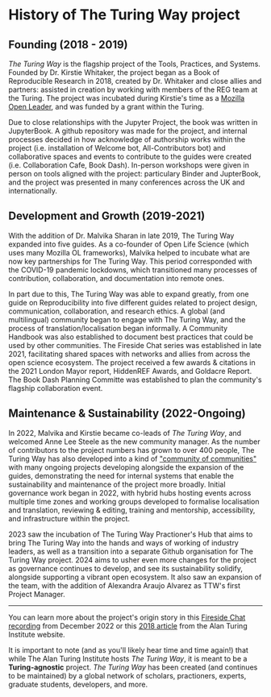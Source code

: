 # History of The Turing Way project

## Founding (2018 - 2019)

*The Turing Way* is the flagship project of the Tools, Practices, and Systems. Founded by Dr. Kirstie Whitaker, the project began as a Book of Reproducible Research in 2018, created by Dr. Whitaker and close allies and partners: assisted in creation by  working with members of the REG team at the Turing. The project was incubated during Kirstie's time as a [Mozilla Open Leader](https://mozilla.github.io/leadership-training/), and was funded by a grant within the Turing. 

Due to close relationships with the Jupyter Project, the book was written in JupyterBook. A github repository was made for the project, and internal processes decided in how acknowledge of authorship works within the project (i.e. installation of Welcome bot, All-Contributors bot) and collaborative spaces and events to contribute to the guides were created (i.e. Collaboration Cafe, Book Dash). In-person workshops were given in person on tools aligned with the project: particulary Binder and JupterBook, and the project was presented in many conferences across the UK and internationally.

## Development and Growth (2019-2021)

With the addition of Dr. Malvika Sharan in late 2019, The Turing Way expanded into five guides. As a co-founder of Open Life Science (which uses many Mozilla OL frameworks), Malvika helped to incubate what are now key partnerships for The Turing Way. This period corresponded with the COVID-19 pandemic lockdowns, which transitioned many processes of contribution, collaboration, and documentation into remote ones. 

In part due to this, The Turing Way was able to expand greatly, from one guide on Reproducibility into five different guides related to project design, communication, collaboration, and research ethics. A global (and multilingual) community began to engage with The Turing Way, and the process of translation/localisation began informally. A Community Handbook was also established to document best practices that could be used by other communities. The Fireside Chat series was established in late 2021, facilitating shared spaces with networks and allies from across the open science ecosystem. The project received a few awards & citations in the 2021 London Mayor report, HiddenREF Awards, and Goldacre Report. The Book Dash Planning Committe was established to plan the community's flagship collaboration event.

## Maintenance & Sustainability (2022-Ongoing)

In 2022, Malvika and Kirstie became co-leads of *The Turing Way*, and welcomed Anne Lee Steele as the new community manager. As the number of contributors to the project numbers has grown to over 400 people, The Turing Way has also developed into a kind of ["community of communities"](https://ben.balter.com/2019/07/18/a-community-of-communities-oscon-2019/) with many ongoing projects developing alongside the expansion of the guides, demonstrating the need for internal systems that enable the sustainability and maintenance of the project more broadly. Initial governance work began in 2022, with hybrid hubs hosting events across multiple time zones and working groups developed to formalise localisation and translation, reviewing & editing, training and mentorship, accessibility, and infrastructure within the project.

2023 saw the incubation of The Turing Way Practioner's Hub that aims to bring The Turing Way into the hands and ways of working of industry leaders, as well as a transition into a separate Github organisation for The Turing Way project. 2024 aims to usher even more changes for the project as governance continues to develop, and see its sustainability solidify, alongside supporting a vibrant open ecosystem. It also saw an expansion of the team, with the addition of Alexandra Araujo Alvarez as TTW's first Project Manager.

--- 

You can learn more about the project's origin story in this [Fireside Chat recording](https://www.youtube.com/watch?v=nuNA3Qa8A-k) from December 2022 or this [2018 article](https://www.turing.ac.uk/research/impact-stories/changing-culture-data-science) from the Alan Turing Institute website.

It is important to note (and as you'll likely hear time and time again!) that while The Alan Turing Institute hosts *The Turing Way*, it is meant to be a **Turing-agnostic** project. *The Turing Way* has been created (and continues to be maintained) by a global network of scholars, practioners, experts, graduate students, developers, and more.